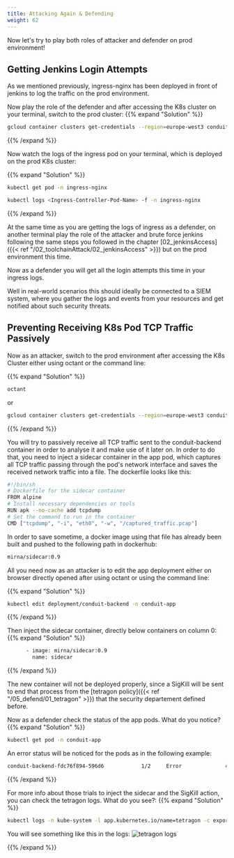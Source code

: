 ```yaml
---
title: Attacking Again & Defending
weight: 62
---
```


Now let's try to play both roles of attacker and defender on prod environment!

## Getting Jenkins Login Attempts

As we mentioned previously, ingress-nginx has been deployed in front of jenkins to log the traffic on the prod environment.

Now play the role of the defender and after accessing the K8s cluster on your terminal, switch to the prod cluster:
{{% expand "Solution" %}}

```bash
gcloud container clusters get-credentials --region=europe-west3 conduit-k8s-prod
```

{{% /expand %}}

Now watch the logs of the ingress pod on your terminal, which is deployed on the prod K8s cluster:

{{% expand "Solution" %}}

```bash
kubectl get pod -n ingress-nginx
```

```bash
kubectl logs <Ingress-Controller-Pod-Name> -f -n ingress-nginx
```

{{% /expand %}}

At the same time as you are getting the logs of ingress as a defender, on another terminal play the role of the attacker and brute force jenkins following the same steps you followed in the chapter [02_jenkinsAccess]({{< ref "/02_toolchainAttack/02_jenkinsAccess" >}}) but on the prod environment this time.

Now as a defender you will get all the login attempts this time in your ingress logs.

Well in real-world scenarios this should ideally be connected to a SIEM system, where you gather the logs and events from your resources and get notified about such security threats.

## Preventing Receiving K8s Pod TCP Traffic Passively

Now as an attacker, switch to the prod environment after accessing the K8s Cluster either using octant or the command line:

{{% expand "Solution" %}}

```bash
octant
```

or

```bash
gcloud container clusters get-credentials --region=europe-west3 conduit-k8s-prod
```

{{% /expand %}}

You will try to passively receive all TCP traffic sent to the conduit-backend container in order to analyse it and make use of it later on.
In order to do that, you need to inject a sidecar container in the app pod, which captures all TCP traffic passing through the pod's network interface and saves the received network traffic into a file.
The dockerfile looks like this:

```bash
#!/bin/sh
# Dockerfile for the sidecar container
FROM alpine
# Install necessary dependencies or tools
RUN apk --no-cache add tcpdump
# Set the command to run in the container
CMD ["tcpdump", "-i", "eth0", "-w", "/captured_traffic.pcap"]
```

In order to save sometime, a docker image using that file has already been built and pushed to the following path in dockerhub:

```bash
mirna/sidecar:0.9
```

All you need now as an attacker is to edit the app deployment either on browser directly opened after using octant or using the command line:

{{% expand "Solution" %}}

```bash
kubectl edit deployment/conduit-backend -n conduit-app
```

{{% /expand %}}

Then inject the sidecar container, directly below containers on column 0:
{{% expand "Solution" %}}

```bash
      - image: mirna/sidecar:0.9
        name: sidecar
```

{{% /expand %}}

The new container will not be deployed properly, since a SigKill will be sent to end that process from the [tetragon policy]({{< ref "/05_defend/01_tetragon" >}}) that the security departement defined before.

Now as a defender check the status of the app pods. What do you notice?
{{% expand "Solution" %}}

```bash
kubectl get pod -n conduit-app
```

An error status will be noticed for the pods as in the following example:

```bash
conduit-backend-fdc76f894-596d6            1/2     Error              4 (51s ago)   98s
```

{{% /expand %}}

For more info about those trials to inject the sidecar and the SigKill action, you can check the tetragon logs. What do you see?:
{{% expand "Solution" %}}

```bash
kubectl logs -n kube-system -l app.kubernetes.io/name=tetragon -c export-stdout -f | tetra getevents -o compact
```

You will see something like this in the logs:
![tetragon logs](/images/tetragon_logs.png)

{{% /expand %}}
